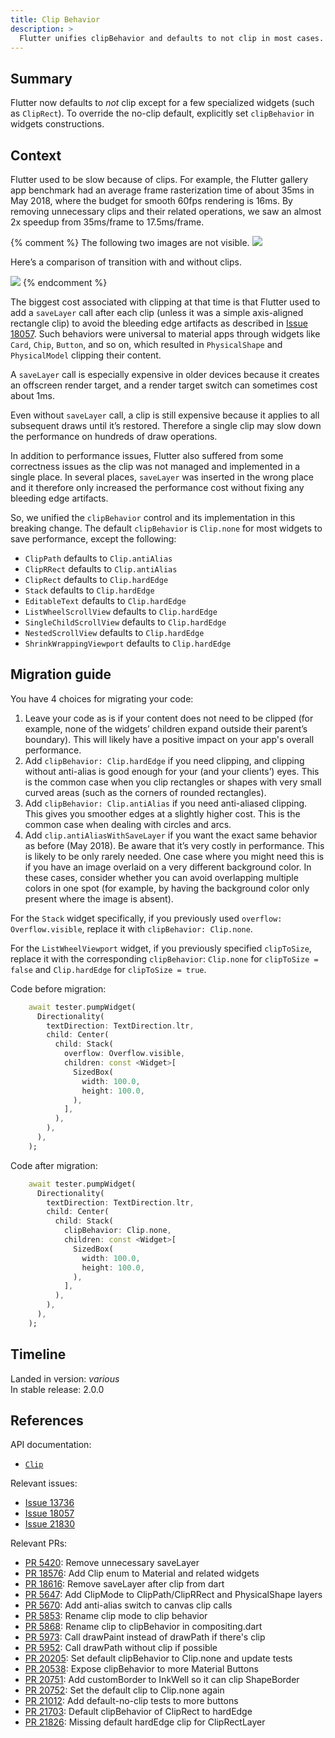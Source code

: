 ```yaml
---
title: Clip Behavior
description: >
  Flutter unifies clipBehavior and defaults to not clip in most cases.
---
```


## Summary

Flutter now defaults to _not_ clip except for a few specialized widgets
(such as `ClipRect`). To override the no-clip default,
explicitly set `clipBehavior` in widgets constructions.

## Context

Flutter used to be slow because of clips. For example,
the Flutter gallery app benchmark had an average frame
rasterization time of about 35ms in May 2018,
where the budget for smooth 60fps rendering is 16ms.
By removing unnecessary clips and their related operations,
we saw an almost 2x speedup from 35ms/frame to 17.5ms/frame.

{% comment %}
The following two images are not visible.
![](https://lh5.googleusercontent.com/Pn8FxuW2W3Cgvw9kIUvLLenrwXti7WRm_zPif3VJILa325d1Njm8aP47DXfK1r2Du-FwLKhI9umw5nMG6eNqn5fLnQBIt6VIPZ7Q2ETiCuXgQPD1cUYOeA-2Ph_DpvL27fK7m_Af)

Here’s a comparison of transition with and without clips.

![](https://lh5.googleusercontent.com/gSFKigrEoekji0juxTVjj29PlIizjuxJsetHsIegLt85zCHknRIUOeICjMdEBjBhPZDZXcEzFh1WCOrdmZa9KZ5vghgS7Uo9IDAKyBtEJ7h3tKfIHXf6A4vxrHfj1a_0kuT6f4r2)
{% endcomment %}

The biggest cost associated with clipping at that time is that Flutter
used to add a `saveLayer` call after each clip (unless it was a simple
axis-aligned rectangle clip) to avoid the bleeding edge artifacts
as described in [Issue 18057][]. Such behaviors were universal to
material apps through widgets like `Card`, `Chip`, `Button`, and so on,
which resulted in `PhysicalShape` and `PhysicalModel` clipping their content.

A `saveLayer` call is especially expensive in older devices because
it creates an offscreen render target, and a render target switch
can sometimes cost about 1ms.

Even without `saveLayer` call, a clip is still expensive
because it applies to all subsequent draws until it’s restored.
Therefore a single clip may slow down the performance on
hundreds of draw operations.

In addition to performance issues, Flutter also suffered from
some correctness issues as the clip was not managed and implemented
in a single place. In several places, `saveLayer` was inserted
in the wrong place and it therefore only increased the performance
cost without fixing any bleeding edge artifacts.

So, we unified the `clipBehavior` control and its implementation in
this breaking change. The default `clipBehavior` is `Clip.none`
for most widgets to save performance, except the following:

* `ClipPath` defaults to `Clip.antiAlias`
* `ClipRRect` defaults to `Clip.antiAlias`
* `ClipRect` defaults to `Clip.hardEdge`
* `Stack` defaults to `Clip.hardEdge`
* `EditableText` defaults to `Clip.hardEdge`
* `ListWheelScrollView` defaults to `Clip.hardEdge`
* `SingleChildScrollView` defaults to `Clip.hardEdge`
* `NestedScrollView` defaults to `Clip.hardEdge`
* `ShrinkWrappingViewport` defaults to `Clip.hardEdge`

## Migration guide

You have 4 choices for migrating your code:

1. Leave your code as is if your content does not need
   to be clipped (for example, none of the widgets’ children
   expand outside their parent’s boundary).
   This will likely have a positive impact on your app's
   overall performance.
2. Add `clipBehavior: Clip.hardEdge` if you need clipping,
   and clipping without anti-alias is good enough for your
   (and your clients’) eyes. This is the common case
   when you clip rectangles or shapes with very small curved areas
   (such as the corners of rounded rectangles).
3. Add `clipBehavior: Clip.antiAlias` if you need
   anti-aliased clipping. This gives you smoother edges
   at a slightly higher cost. This is the common case when
   dealing with circles and arcs.
4. Add `clip.antiAliasWithSaveLayer` if you want the exact
   same behavior as before (May 2018). Be aware that it’s
   very costly in performance. This is likely to be only
   rarely needed. One case where you might need this is if
   you have an image overlaid on a very different background color.
   In these cases, consider whether you can avoid overlapping
   multiple colors in one spot (for example, by having the
   background color only present where the image is absent).

For the `Stack` widget specifically, if you previously used
`overflow: Overflow.visible`, replace it with `clipBehavior: Clip.none`.

For the `ListWheelViewport` widget, if you previously specified
`clipToSize`, replace it with the corresponding `clipBehavior`:
`Clip.none` for `clipToSize = false` and
`Clip.hardEdge` for `clipToSize = true`.

Code before migration:

```dart
    await tester.pumpWidget(
      Directionality(
        textDirection: TextDirection.ltr,
        child: Center(
          child: Stack(
            overflow: Overflow.visible,
            children: const <Widget>[
              SizedBox(
                width: 100.0,
                height: 100.0,
              ),
            ],
          ),
        ),
      ),
    );
```

Code after migration:

```dart
    await tester.pumpWidget(
      Directionality(
        textDirection: TextDirection.ltr,
        child: Center(
          child: Stack(
            clipBehavior: Clip.none,
            children: const <Widget>[
              SizedBox(
                width: 100.0,
                height: 100.0,
              ),
            ],
          ),
        ),
      ),
    );
```

## Timeline

Landed in version: _various_<br>
In stable release: 2.0.0

## References

API documentation:

* [`Clip`][]

Relevant issues:

* [Issue 13736][]
* [Issue 18057][]
* [Issue 21830][]

Relevant PRs:

* [PR 5420][]: Remove unnecessary saveLayer
* [PR 18576][]: Add Clip enum to Material and related widgets
* [PR 18616][]: Remove saveLayer after clip from dart
* [PR 5647][]: Add ClipMode to ClipPath/ClipRRect and PhysicalShape layers
* [PR 5670][]: Add anti-alias switch to canvas clip calls
* [PR 5853][]: Rename clip mode to clip behavior
* [PR 5868][]: Rename clip to clipBehavior in compositing.dart
* [PR 5973][]: Call drawPaint instead of drawPath if there's clip
* [PR 5952][]: Call drawPath without clip if possible
* [PR 20205][]: Set default clipBehavior to Clip.none and update tests
* [PR 20538][]: Expose clipBehavior to more Material Buttons
* [PR 20751][]: Add customBorder to InkWell so it can clip ShapeBorder
* [PR 20752][]: Set the default clip to Clip.none again
* [PR 21012][]: Add default-no-clip tests to more buttons
* [PR 21703][]: Default clipBehavior of ClipRect to hardEdge
* [PR 21826][]: Missing default hardEdge clip for ClipRectLayer

[PR 5420]:  {{site.github}}/flutter/engine/pull/5420
[PR 5647]:  {{site.github}}/flutter/engine/pull/5647
[PR 5670]:  {{site.github}}/flutter/engine/pull/5670
[PR 5853]:  {{site.github}}/flutter/engine/pull/5853
[PR 5868]:  {{site.github}}/flutter/engine/pull/5868
[PR 5952]:  {{site.github}}/flutter/engine/pull/5952
[PR 5973]:  {{site.github}}/flutter/engine/pull/5937
[PR 18576]: {{site.repo.flutter}}/pull/18576
[PR 18616]: {{site.repo.flutter}}/pull/18616
[PR 20205]: {{site.repo.flutter}}/pull/20205
[PR 20538]: {{site.repo.flutter}}/pull/20538
[PR 20751]: {{site.repo.flutter}}/pull/20751
[PR 20752]: {{site.repo.flutter}}/pull/20752
[PR 21012]: {{site.repo.flutter}}/pull/21012
[PR 21703]: {{site.repo.flutter}}/pull/21703
[PR 21826]: {{site.repo.flutter}}/pull/21826

[`Clip`]: {{site.api}}/flutter/dart-ui/Clip.html
[Issue 13736]: {{site.repo.flutter}}/issues/13736
[Issue 18057]: {{site.repo.flutter}}/issues/18057
[Issue 21830]: {{site.repo.flutter}}/issues/21830
